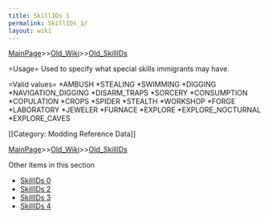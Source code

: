 ```yaml
---
title: SkillIDs 1
permalink: SkillIDs_1/
layout: wiki
---
```


[MainPage](/keeperrl_wiki/ "wikilink")>>[Old_Wiki](/keeperrl_wiki/Old_Wiki "wikilink")>>[Old_SkillIDs](/keeperrl_wiki/Old_SkillIDs "wikilink")

=Usage=
Used to specify what special skills immigrants may have.

=Valid values=
*AMBUSH
*STEALING
*SWIMMING
*DIGGING
*NAVIGATION_DIGGING
*DISARM_TRAPS
*SORCERY
*CONSUMPTION
*COPULATION
*CROPS
*SPIDER
*STEALTH
*WORKSHOP
*FORGE
*LABORATORY
*JEWELER
*FURNACE
*EXPLORE
*EXPLORE_NOCTURNAL
*EXPLORE_CAVES

[[Category: Modding Reference Data]]

[MainPage](/keeperrl_wiki/ "wikilink")>>[Old_Wiki](/keeperrl_wiki/Old_Wiki "wikilink")>>[Old_SkillIDs](/keeperrl_wiki/Old_SkillIDs "wikilink")

Other items in this section
-    [SkillIDs 0](/keeperrl_wiki/SkillIDs_0 "wikilink")
-    [SkillIDs 2](/keeperrl_wiki/SkillIDs_2 "wikilink")
-    [SkillIDs 3](/keeperrl_wiki/SkillIDs_3 "wikilink")
-    [SkillIDs 4](/keeperrl_wiki/SkillIDs_4 "wikilink")
